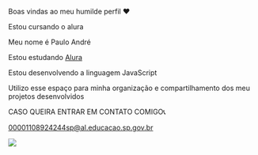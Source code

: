 Boas vindas ao meu humilde perfil ❤️

Estou cursando o alura

Meu nome é Paulo André

Estou estudando [Alura](https://www.alura.com.br)

Estou desenvolvendo a linguagem JavaScript

Utilizo esse espaço para minha organização e compartilhamento dos meu projetos desenvolvidos


CASO QUEIRA ENTRAR EM CONTATO COMIGO📞

00001108924244sp@al.educacao.sp.gov.br

![](https://media1.tenor.com/m/TDY3rDhJ6MMAAAAC/racoon.gif)
